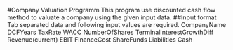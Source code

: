 #Company Valuation Programm
This program use discounted cash flow method to valuate a company using the given input data.
##Input format
Tab separated data and following input values are required.
		CompanyName	DCFYears	TaxRate	WACC	NumberOfShares	TerminalInterestGrowthDiff	
		Revenue(current)	EBIT	FinanceCost	ShareFunds	Liabilities	Cash
